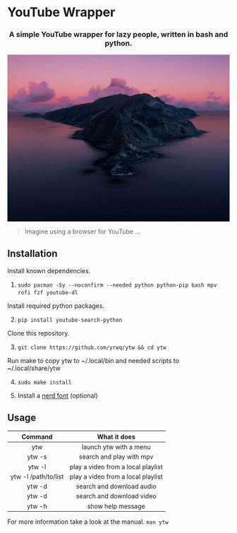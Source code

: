 # YouTube Wrapper


<div align="center">

### A simple YouTube wrapper for lazy people, written in bash and python.

<img src=".assets/preview.gif" align="center">

</div>

> Imagine using a browser for YouTube ...


## Installation

Install known dependencies.

1. `sudo pacman -Sy --noconfirm --needed python python-pip bash mpv rofi fzf youtube-dl`

Install required python packages.

2. `pip install youtube-search-python`

Clone this repository.

3. `git clone https://github.com/yrwq/ytw && cd ytw`

Run make to copy ytw to ~/.local/bin and needed scripts to ~/.local/share/ytw

4. `sudo make install`

5. Install a [nerd font](https://github.com/ryanoasis/nerd-fonts) (optional)

## Usage

| Command              | What it does                        |
| :-------------:      | :-------------:                     |
| ytw                  | launch ytw with a menu              |
| ytw -s               | search and play with mpv            |
| ytw -l               | play a video from a local playlist  |
| ytw -l /path/to/list | play a video from a local playlist  |
| ytw -d               | search and download audio           |
| ytw -d               | search and download video           |
| ytw -h               | show help message                   |

For more information take a look at the manual. `man ytw`
